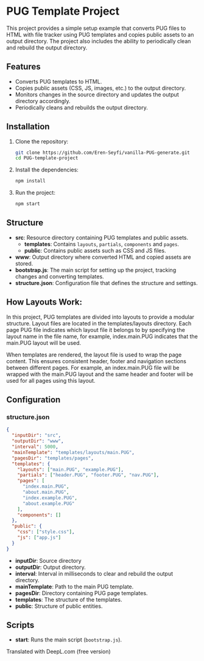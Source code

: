 # PUG Template Project

This project provides a simple setup example that converts PUG files to HTML with file tracker using PUG templates and copies public assets to an output directory. The project also includes the ability to periodically clean and rebuild the output directory.

## Features

- Converts PUG templates to HTML.
- Copies public assets (CSS, JS, images, etc.) to the output directory.
- Monitors changes in the source directory and updates the output directory accordingly.
- Periodically cleans and rebuilds the output directory.

## Installation

1. Clone the repository:

   ```bash
   git clone https://github.com/Eren-Seyfi/vanilla-PUG-generate.git
   cd PUG-template-project
   ```

2. Install the dependencies:

   ```bash
   npm install
   ```

3. Run the project:

   ```bash
   npm start
   ```

## Structure

- **src**: Resource directory containing PUG templates and public assets.
  - **templates**: Contains `layouts`, `partials`, `components` and `pages`.
  - **public**: Contains public assets such as CSS and JS files.
- **www**: Output directory where converted HTML and copied assets are stored.
- **bootstrap.js**: The main script for setting up the project, tracking changes and converting templates.
- **structure.json**: Configuration file that defines the structure and settings.

## How Layouts Work:

In this project, PUG templates are divided into layouts to provide a modular structure. Layout files are located in the templates/layouts directory. Each page PUG file indicates which layout file it belongs to by specifying the layout name in the file name, for example, index.main.PUG indicates that the main.PUG layout will be used.

When templates are rendered, the layout file is used to wrap the page content. This ensures consistent header, footer and navigation sections between different pages. For example, an index.main.PUG file will be wrapped with the main.PUG layout and the same header and footer will be used for all pages using this layout.

## Configuration

### structure.json

```json
{
  "inputDir": "src",
  "outputDir": "www",
  "interval": 5000,
  "mainTemplate": "templates/layouts/main.PUG",
  "pagesDir": "templates/pages",
  "templates": {
    "layouts": ["main.PUG", "example.PUG"],
    "partials": ["header.PUG", "footer.PUG", "nav.PUG"],
    "pages": [
      "index.main.PUG",
      "about.main.PUG",
      "index.example.PUG",
      "about.example.PUG"
    ],
    "components": []
  },
  "public": {
    "css": ["style.css"],
    "js": ["app.js"]
  }
}
```

- **inputDir**: Source directory
- **outputDir**: Output directory.
- **interval**: Interval in milliseconds to clear and rebuild the output directory.
- **mainTemplate**: Path to the main PUG template.
- **pagesDir**: Directory containing PUG page templates.
- **templates**: The structure of the templates.
- **public**: Structure of public entities.

## Scripts

- **start**: Runs the main script (`bootstrap.js`).

Translated with DeepL.com (free version)
